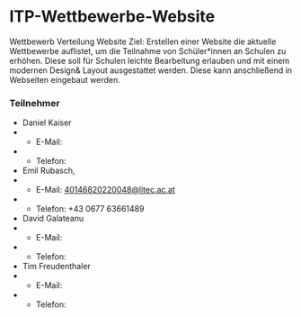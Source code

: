 # ITP-Wettbewerbe-Website

Wettbewerb Verteilung Website
Ziel: Erstellen einer Website die aktuelle Wettbewerbe auflistet, um die Teilnahme von Schüler*innen an Schulen zu erhöhen. Diese soll für Schulen leichte Bearbeitung erlauben und mit einem modernen Design& Layout ausgestattet werden. Diese kann anschließend in Webseiten eingebaut werden.

### Teilnehmer
- Daniel Kaiser
- - E-Mail: 
- - Telefon:
- Emil Rubasch, 
- - E-Mail:  40146820220048@litec.ac.at
- - Telefon: +43 0677 63661489
- David Galateanu
- - E-Mail: 
- - Telefon:
- Tim Freudenthaler
- - E-Mail: 
- - Telefon:

